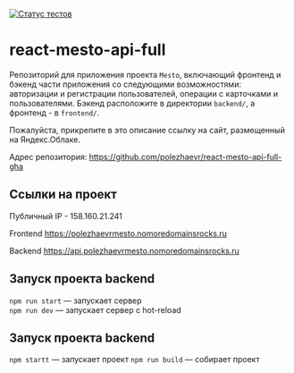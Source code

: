 [![Статус тестов](../../actions/workflows/tests.yml/badge.svg)](../../actions/workflows/tests.yml)

# react-mesto-api-full
Репозиторий для приложения проекта `Mesto`, включающий фронтенд и бэкенд части приложения со следующими возможностями: авторизации и регистрации пользователей, операции с карточками и пользователями. Бэкенд расположите в директории `backend/`, а фронтенд - в `frontend/`. 
  
Пожалуйста, прикрепите в это описание ссылку на сайт, размещенный на Яндекс.Облаке.

Адрес репозитория: https://github.com/polezhaevr/react-mesto-api-full-gha

## Ссылки на проект

Публичный IP - 158.160.21.241

Frontend https://polezhaevrmesto.nomoredomainsrocks.ru

Backend https://api.polezhaevrmesto.nomoredomainsrocks.ru

## Запуск проекта backend
`npm run start` — запускает сервер   
`npm run dev` — запускает сервер с hot-reload

## Запуск проекта backend
`npm startt` — запускает проект 
`npm run build` — собирает проект

